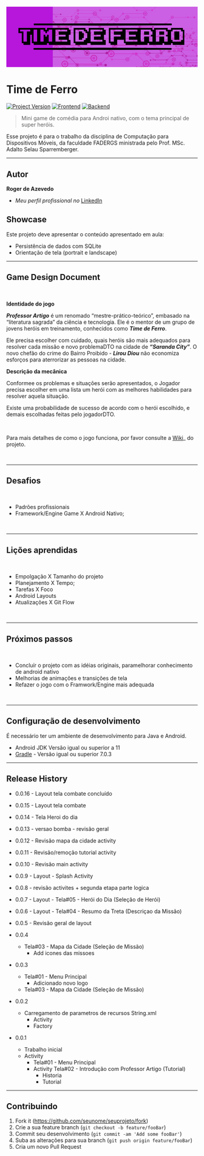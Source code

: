 [![header][header-url]][header-link]

# Time de Ferro
[![Project Version][version-image]][version-url]
[![Frontend][Frontend-image]][Frontend-url]
[![Backend][Backend-image]][Backend-url]

> Mini game de comédia para Androi nativo, com o tema principal de super heróis.

Esse projeto é para o trabalho da disciplina de Computação para Dispositivos Móveis, da faculdade FADERGS ministrada pelo Prof. MSc. Adalto Selau Sparremberger.

---
## Autor

**Roger de Azevedo** 

* *Meu perfil profissional no* [LinkedIn][linkedin-url]

## Showcase

Este projeto deve apresentar o conteúdo apresentado em aula:

* Persistência de dados com SQLite  
* Orientação de tela (portrait e landscape)

---

## Game Design Document

 <br/>

**Identidade do jogo**

**_Professor Artigo_** é um renomado “mestre-prático-teórico”, embasado na “literatura sagrada” da ciência e tecnologia. Ele é o mentor de um grupo de jovens heróis em treinamento, conhecidos como **_Time de Ferro_**.

Ele precisa escolher com cuidado, quais heróis são mais adequados para resolver cada missão e novo problemaDTO na cidade de **_“Saranda City”_**. O novo chefão do crime do Bairro Proibido - **_Lirou Diou_** não economiza esforços para aterrorizar as pessoas na cidade.

**Descrição da mecânica**

Conformee os problemas e situações serão apresentados, o Jogador precisa escolher em uma lista um herói com as melhores habilidades para resolver aquela situação. 

Existe uma probabilidade de sucesso de acordo com o herói escolhido, e demais escolhadas feitas pelo jogadorDTO.

<br/>

Para mais detalhes de como o jogo funciona, por favor consulte a [Wiki][wiki]_ do projeto.
 
<br/>

---

## Desafios

<br/>

* Padrões profissionais
* Framework/Engine Game X Android Nativo; 

<br/>

---

## Lições aprendidas

<br/>

* Empolgação X Tamanho do projeto
* Planejamento X Tempo;
* Tarefas X Foco
* Android Layouts
* Atualizações X Git Flow

<br/>

---

## Próximos passos

<br/>

* Concluír o projeto com as idéias originais, paramelhorar conhecimento de android nativo
* Melhorias de animações e transições de tela
* Refazer o jogo com o Framwork/Engine mais adequada

<br/>

---

## Configuração de desenvolvimento

É necessário ter um ambiente de desenvolvimento para Java e Android.  

* Android JDK Versão igual ou superior a 11
* [Gradle](https://gradle.org/) - Versão igual ou superior 7.0.3


---

## Release History

* 0.0.16 - Layout tela combate concluído
* 0.0.15 - Layout tela combate
* 0.0.14 - Tela Heroi do dia
* 0.0.13 - versao bomba - revisão geral
* 0.0.12 - Revisão mapa da cidade activity
* 0.0.11 - Revisão/remoção tutorial activity
* 0.0.10 - Revisão main activity
* 0.0.9 - Layout - Splash Activity
* 0.0.8 - revisão activites + segunda etapa parte logica
* 0.0.7 - Layout - Tela#05 - Herói do Dia (Seleção de Herói)
* 0.0.6 - Layout - Tela#04 - Resumo da Treta (Descriçao da Missão) 
* 0.0.5 - Revisão geral de layout
* 0.0.4
  * Tela#03 - Mapa da Cidade (Seleção de Missão)
    * Add icones das missoes
* 0.0.3
  * Tela#01 - Menu Principal
    * Adicionado novo logo
  * Tela#03 - Mapa da Cidade (Seleção de Missão)
* 0.0.2
    * Carregamento de parametros de recursos String.xml
      * Activity
      * Factory 
     
* 0.0.1
    * Trabalho inicial
    * Activity 
      * Tela#01 - Menu Principal
      * Activity Tela#02 - Introdução com Professor Artigo (Tutorial)
        * Historia
        * Tutorial

---

## Contribuindo

1. Fork it (<https://github.com/seunome/seuprojeto/fork>)
2. Crie a sua feature branch (`git checkout -b feature/fooBar`)
3. Commit seu desenvolvimento (`git commit -am 'Add some fooBar'`)
4. Suba as alterações para sua branch (`git push origin feature/fooBar`)
5. Cria um novo Pull Request

<!-- Markdown link & img dfn's -->

[header-url]: img/header-url.png
[header-link]: #

[repository-url]: https://github.com/rogerfdeazevedo/timedeferro-appUtil

[cloud-provider-url]: #

[linkedin-url]: https://www.linkedin.com/in/roger-de-azevedo/

[progresso-projeto-url]: img/progresso-projeto.png

[wiki]: https://github.com/rogerfdeazevedo/timedeferro-appUtil/wiki

[version-image]: https://img.shields.io/badge/Version-0.0.1-blue?style=for-the-badge&logo=appveyor
[version-url]: https://img.shields.io/badge/version-0.0.1-blue
[Frontend-image]: https://img.shields.io/badge/Frontend-android-green?style=for-the-badge
[Frontend-url]: https://img.shields.io/badge/Frontend-android-green?style=for-the-badge
[Backend-image]: https://img.shields.io/badge/Backend-Java%2011-important?style=for-the-badge
[Backend-url]: https://img.shields.io/badge/Backend-Java%2011-important?style=for-the-badge